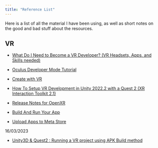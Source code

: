 ```yaml
---
title: "Reference List"
---
```


Here is a list of all the material I have been using, as well as short notes on the good and bad stuff about the resources.

## VR

- [What Do I Need to Become a VR Developer? (VR Headsets, Apps, and Skills needed)](https://www.youtube.com/watch?v=oqXBY51KP5A)

- [Oculus Developer Mode Tutorial](https://www.youtube.com/watch?v=KNd6oCm6HIY)

- [Create with VR](https://learn.unity.com/course/create-with-vr?uv=2020.3)

- [How To Setup VR Development in Unity 2022.2 with a Quest 2 (XR Interaction Toolkit 2.1)](https://www.youtube.com/watch?v=tGZgJ5XtOXo)

- [Release Notes for OpenXR](https://developer.oculus.com/downloads/package/unity-integration/)

- [Build And Run Your App](https://developer.oculus.com/documentation/unity/unity-build/)

- [Upload Apps to Meta Store](https://developer.oculus.com/documentation/unity/unity-platform-tool/)

16/03/2023
- [Unity3D & Quest2 : Running a VR project using APK Build method](https://www.youtube.com/watch?v=K4fiFuI3Cz8)